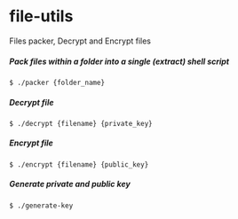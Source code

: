 # file-utils
Files packer, Decrypt and Encrypt files

##### Pack files within a folder into a single (extract) shell script
```
$ ./packer {folder_name}
```

##### Decrypt file
```
$ ./decrypt {filename} {private_key}
```

##### Encrypt file
```
$ ./encrypt {filename} {public_key}
```

##### Generate private and public key
```
$ ./generate-key
```
